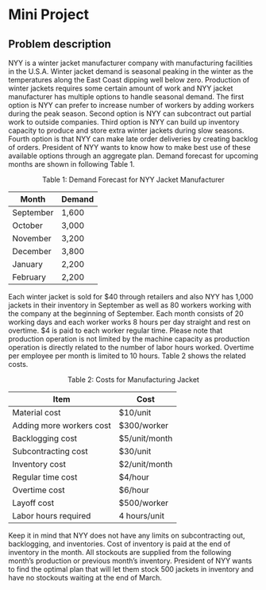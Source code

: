 # Mini Project

## Problem description
NYY is a winter jacket manufacturer company with manufacturing facilities in the U.S.A. Winter jacket demand is seasonal peaking in the winter as the temperatures along the East Coast dipping well below zero. Production of winter jackets requires some certain amount of work and NYY jacket manufacturer has multiple options to handle seasonal demand.
The first option is NYY can prefer to increase number of workers by adding workers during the peak season. Second option is NYY can subcontract out partial work to outside companies. Third option is NYY can build up inventory capacity to produce and store extra winter jackets during slow seasons. Fourth option is that NYY can make late order deliveries by creating backlog of orders. President of NYY wants to know how to make best use of these available options through an aggregate plan. Demand forecast for upcoming months are shown in following Table 1.

<p style="text-align: center;">Table 1: Demand Forecast for NYY Jacket Manufacturer</p>

<center>

|Month|Demand|
|-----|------|
|September |1,600|
|October |3,000|
|November |3,200|
|December |3,800|
|January |2,200|
|February |2,200|

</center>

Each winter jacket is sold for $40 through retailers and also NYY has 1,000 jackets in their inventory in September as well as 80 workers working with the company at the beginning of September. Each month consists of 20 working days and each worker works 8 hours per day straight and rest on overtime. $4 is paid to each worker regular time. Please note that production operation is not limited by the machine capacity as production operation is directly related to the number of labor hours worked. Overtime per employee per month is limited to 10 hours. Table 2 shows the related costs.<br>

<center>Table 2: Costs for Manufacturing Jacket</center>

<center>

|Item| Cost|
|----|-----|
|Material cost |$10/unit|
|Adding more workers cost | $300/worker|
|Backlogging cost | $5/unit/month |
|Subcontracting cost | $30/unit |
|Inventory cost | $2/unit/month |
|Regular time cost | $4/hour |
|Overtime cost | $6/hour |
|Layoff cost | $500/worker |
|Labor hours required | 4 hours/unit |

</center>

Keep it in mind that NYY does not have any limits on subcontracting out, backlogging, and inventories. Cost of inventory is paid at the end of inventory in the month. All stockouts are supplied from the following month’s production or previous month’s inventory. President of NYY wants to find the optimal plan that will let them stock 500 jackets in inventory and have no stockouts waiting at the end of March.

